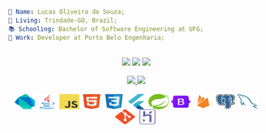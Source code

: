 


```yaml
👤 Name: Lucas Oliveira de Souza;
📍 Living: Trindade-GO, Brazil;
📚 Schooling: Bachelor of Software Engineering at UFG;
💼 Work: Developer at Porto Belo Engenharia;
```


<br/>
<div align="center">
<a href="https://instagram.com/lucas.olisouza" target="_blank"><img src="https://img.shields.io/badge/-Instagram-%23E4405F?style=for-the-badge&logo=instagram&logoColor=white" target="_blank"></a>
<a href = "mailto:lycasoliveira@gmail.com"><img src="https://img.shields.io/badge/Gmail-D14836?style=for-the-badge&logo=gmail&logoColor=white" target="_blank"></a>
<a href="https://www.linkedin.com/in/lucas-oliveira-de-souza-0318a5174" target="_blank"><img src="https://img.shields.io/badge/-LinkedIn-%230077B5?style=for-the-badge&logo=linkedin&logoColor=white" target="_blank"></a>   
</div>


<br/>
<div align="center">
  <a href="https://github.com/lucasoliveirasouza">
    <img height="160em" src="https://github-readme-stats.vercel.app/api?username=lucasoliveirasouza&show_icons=true&theme=algolia&include_all_commits=true&count_private=true"/>
    <img height="160em" src="https://github-readme-stats.vercel.app/api/top-langs/?username=lucasoliveirasouza&layout=compact&langs_count=7&theme=algolia&include_all_commits=true&count_private=true"/>
  </a>
</div>
 
 
<br/>
<div align="center">
  
 <img align="center" title="Dart" height="30" width="40" src="https://raw.githubusercontent.com/devicons/devicon/master/icons/dart/dart-original.svg">
 <img align="center" title="Java" height="30" width="40" src="https://raw.githubusercontent.com/devicons/devicon/master/icons/java/java-original.svg">
 <img align="center" title="Javascript" height="30" width="40" src="https://raw.githubusercontent.com/devicons/devicon/master/icons/javascript/javascript-original.svg">
 <img align="center" title="HTML" height="30" width="40" src="https://raw.githubusercontent.com/devicons/devicon/master/icons/html5/html5-original.svg">
 <img align="center" title="CSS" height="30" width="40" src="https://raw.githubusercontent.com/devicons/devicon/master/icons/css3/css3-original.svg">
 <img align="center" title="Flutter" height="30" width="40" src="https://raw.githubusercontent.com/devicons/devicon/master/icons/flutter/flutter-original.svg">
 <img align="center" title="Spring" height="30" width="40" src="https://raw.githubusercontent.com/devicons/devicon/master/icons/spring/spring-original.svg">
 <img align="center" title="Bootstrap" height="30" width="40" src="https://raw.githubusercontent.com/devicons/devicon/master/icons/bootstrap/bootstrap-original.svg">
   <img align="center" title="Firebase" height="30" width="40" src="https://raw.githubusercontent.com/devicons/devicon/master/icons/firebase/firebase-plain.svg">
 <img align="center" title="Postgres" height="30" width="40" src="https://raw.githubusercontent.com/devicons/devicon/master/icons/postgresql/postgresql-original.svg">
 <img align="center" title="MySql" height="30" width="40" src="https://raw.githubusercontent.com/devicons/devicon/master/icons/mysql/mysql-original.svg">
 <img align="center" title="GIT" height="30" width="40" src="https://raw.githubusercontent.com/devicons/devicon/master/icons/git/git-original.svg">   <img align="center" title="Heroku" height="30" width="40" src="https://raw.githubusercontent.com/devicons/devicon/master/icons/heroku/heroku-original.svg">
  
 
 
</div>
          
          
          
          
          
          
          
